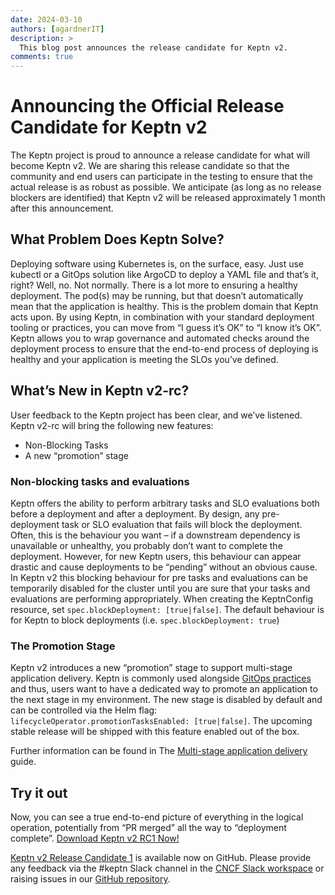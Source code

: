 ```yaml
---
date: 2024-03-10
authors: [agardnerIT]
description: >
  This blog post announces the release candidate for Keptn v2.
comments: true
---
```


# Announcing the Official Release Candidate for Keptn v2

The Keptn project is proud to announce a release candidate for what will become Keptn v2.
We are sharing this release candidate
so that the community and end users can participate in the testing
to ensure that the actual release is as robust as possible.
We anticipate (as long as no release blockers are identified)
that Keptn v2 will be released approximately 1 month after this announcement.

## What Problem Does Keptn Solve?

Deploying software using Kubernetes is, on the surface, easy.
Just use kubectl or a GitOps solution like ArgoCD to deploy a YAML file and that’s it, right?
Well, no.
Not normally.
There is a lot more to ensuring a healthy deployment.
The pod(s) may be running, but that doesn’t automatically mean that the application is healthy.
This is the problem domain that Keptn acts upon.
By using Keptn, in combination with your standard
deployment tooling or practices, you can move from “I guess it’s OK” to “I know it’s OK”.
Keptn allows you to wrap governance and automated checks around the deployment process to ensure that
the end-to-end process of deploying is healthy and your application is meeting the SLOs you’ve defined.

## What’s New in Keptn v2-rc?

User feedback to the Keptn project has been clear, and we’ve listened.
Keptn v2-rc will bring the following new features:

- Non-Blocking Tasks
- A new “promotion” stage

### Non-blocking tasks and evaluations

Keptn offers the ability to perform arbitrary tasks and SLO evaluations both before a deployment and after a deployment.
By design, any pre-deployment task or SLO evaluation that fails will block the deployment.
Often, this is the behaviour you want – if a downstream dependency is unavailable or unhealthy,
you probably don’t want to complete the deployment.
However, for new Keptn users, this behaviour can appear drastic and cause deployments to be
“pending” without an obvious cause.
In Keptn v2 this blocking behaviour for pre tasks and evaluations can be temporarily disabled for the cluster
until you are sure that your tasks and evaluations
are performing appropriately.
When creating the KeptnConfig resource, set `spec.blockDeployment: [true|false]`.
The default behaviour is for Keptn to block deployments (i.e. `spec.blockDeployment: true`)

### The Promotion Stage

Keptn v2 introduces a new “promotion” stage
to support multi-stage application delivery.
Keptn is commonly used alongside [GitOps practices](https://opengitops.dev/) and thus,
users want to have a dedicated way to promote an application to the next stage in my environment.
The new stage is disabled by default and can be controlled via the Helm flag:
`lifecycleOperator.promotionTasksEnabled: [true|false]`.
The upcoming stable release will be shipped with this feature enabled out of the box.

Further information can be found in
The
[Multi-stage application delivery](../../docs/guides/multi-stage-application-delivery.md)
guide.

## Try it out

Now, you can see a true end-to-end picture of everything in the logical operation,
potentially from “PR merged” all the way to “deployment complete”.
[Download Keptn v2 RC1 Now!](https://artifacthub.io/packages/helm/lifecycle-toolkit/keptn)

[Keptn v2 Release Candidate 1](https://github.com/keptn/lifecycle-toolkit/releases) is available now on GitHub.
Please provide any feedback via the #keptn Slack channel in the
[CNCF Slack workspace](https://communityinviter.com/apps/cloud-native/cncf) or raising issues in our
[GitHub repository](https://github.com/keptn/lifecycle-toolkit/issues).
